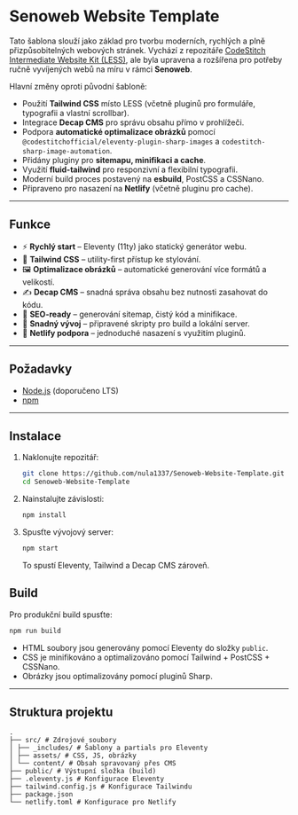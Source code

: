 # Senoweb Website Template

Tato šablona slouží jako základ pro tvorbu moderních, rychlých a plně přizpůsobitelných webových stránek. Vychází z repozitáře [CodeStitch Intermediate Website Kit (LESS)](https://github.com/CodeStitchOfficial/Intermediate-Website-Kit-LESS), ale byla upravena a rozšířena pro potřeby ručně vyvíjených webů na míru v rámci **Senoweb**.

Hlavní změny oproti původní šabloně:
- Použití **Tailwind CSS** místo LESS (včetně pluginů pro formuláře, typografii a vlastní scrollbar).
- Integrace **Decap CMS** pro správu obsahu přímo v prohlížeči.
- Podpora **automatické optimalizace obrázků** pomocí `@codestitchofficial/eleventy-plugin-sharp-images` a `codestitch-sharp-image-automation`.
- Přidány pluginy pro **sitemapu, minifikaci a cache**.
- Využití **fluid-tailwind** pro responzivní a flexibilní typografii.
- Moderní build proces postavený na **esbuild**, PostCSS a CSSNano.
- Připraveno pro nasazení na **Netlify** (včetně pluginu pro cache).

---

## Funkce

- ⚡ **Rychlý start** – Eleventy (11ty) jako statický generátor webu.
- 🎨 **Tailwind CSS** – utility-first přístup ke stylování.
- 🖼️ **Optimalizace obrázků** – automatické generování více formátů a velikostí.
- ✍️ **Decap CMS** – snadná správa obsahu bez nutnosti zasahovat do kódu.
- 📄 **SEO-ready** – generování sitemap, čistý kód a minifikace.
- 🔧 **Snadný vývoj** – připravené skripty pro build a lokální server.
- 🚀 **Netlify podpora** – jednoduché nasazení s využitím pluginů.

---

## Požadavky

- [Node.js](https://nodejs.org/) (doporučeno LTS)
- [npm](https://www.npmjs.com/)

---

## Instalace

1. Naklonujte repozitář:

   ```bash
   git clone https://github.com/nula1337/Senoweb-Website-Template.git
   cd Senoweb-Website-Template
   ```

2. Nainstalujte závislosti:

    ```bash
   npm install
   ```

3. Spusťte vývojový server:

    ```bash
   npm start
   ```
   To spustí Eleventy, Tailwind a Decap CMS zároveň.

## Build

Pro produkční build spusťte:

```bash
npm run build
```
- HTML soubory jsou generovány pomocí Eleventy do složky `public`.
- CSS je minifikováno a optimalizováno pomocí Tailwind + PostCSS + CSSNano.
- Obrázky jsou optimalizovány pomocí pluginů Sharp.

---

## Struktura projektu

```
.
├── src/ # Zdrojové soubory
│ ├── _includes/ # Šablony a partials pro Eleventy
│ ├── assets/ # CSS, JS, obrázky
│ └── content/ # Obsah spravovaný přes CMS
├── public/ # Výstupní složka (build)
├── .eleventy.js # Konfigurace Eleventy
├── tailwind.config.js # Konfigurace Tailwindu
├── package.json
└── netlify.toml # Konfigurace pro Netlify
```
